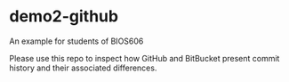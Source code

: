 # demo2-github
An example for students of BIOS606

Please use this repo to inspect how GitHub and BitBucket present commit history and their associated differences.
